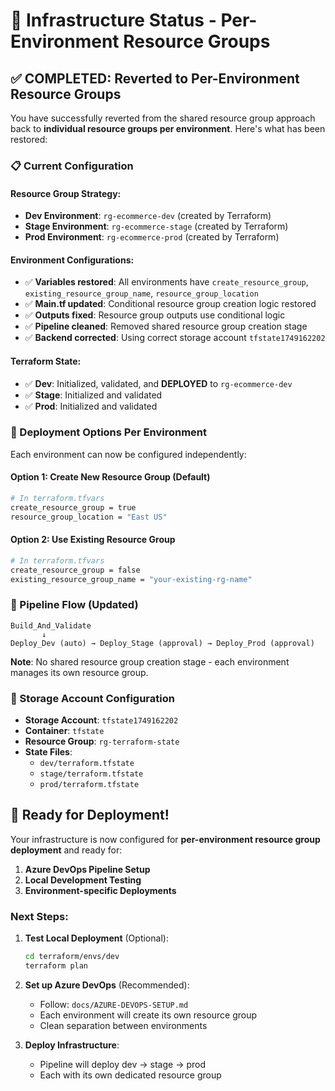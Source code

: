 # 🎯 Infrastructure Status - Per-Environment Resource Groups

## ✅ COMPLETED: Reverted to Per-Environment Resource Groups

You have successfully reverted from the shared resource group approach back to **individual resource groups per environment**. Here's what has been restored:

### 📋 Current Configuration

#### **Resource Group Strategy:**
- **Dev Environment**: `rg-ecommerce-dev` (created by Terraform)
- **Stage Environment**: `rg-ecommerce-stage` (created by Terraform)  
- **Prod Environment**: `rg-ecommerce-prod` (created by Terraform)

#### **Environment Configurations:**
- ✅ **Variables restored**: All environments have `create_resource_group`, `existing_resource_group_name`, `resource_group_location`
- ✅ **Main.tf updated**: Conditional resource group creation logic restored
- ✅ **Outputs fixed**: Resource group outputs use conditional logic
- ✅ **Pipeline cleaned**: Removed shared resource group creation stage
- ✅ **Backend corrected**: Using correct storage account `tfstate1749162202`

#### **Terraform State:**
- ✅ **Dev**: Initialized, validated, and **DEPLOYED** to `rg-ecommerce-dev`
- ✅ **Stage**: Initialized and validated  
- ✅ **Prod**: Initialized and validated

### 🚀 Deployment Options Per Environment

Each environment can now be configured independently:

#### **Option 1: Create New Resource Group (Default)**
```bash
# In terraform.tfvars
create_resource_group = true
resource_group_location = "East US"
```

#### **Option 2: Use Existing Resource Group**
```bash
# In terraform.tfvars
create_resource_group = false
existing_resource_group_name = "your-existing-rg-name"
```

### 📁 Pipeline Flow (Updated)
```
Build_And_Validate
       ↓
Deploy_Dev (auto) → Deploy_Stage (approval) → Deploy_Prod (approval)
```

**Note**: No shared resource group creation stage - each environment manages its own resource group.

### 🔧 Storage Account Configuration
- **Storage Account**: `tfstate1749162202`
- **Container**: `tfstate`
- **Resource Group**: `rg-terraform-state`
- **State Files**:
  - `dev/terraform.tfstate`
  - `stage/terraform.tfstate` 
  - `prod/terraform.tfstate`

## 🎯 Ready for Deployment!

Your infrastructure is now configured for **per-environment resource group deployment** and ready for:

1. **Azure DevOps Pipeline Setup**
2. **Local Development Testing**
3. **Environment-specific Deployments**

### Next Steps:
1. **Test Local Deployment** (Optional):
   ```bash
   cd terraform/envs/dev
   terraform plan
   ```

2. **Set up Azure DevOps** (Recommended):
   - Follow: `docs/AZURE-DEVOPS-SETUP.md`
   - Each environment will create its own resource group
   - Clean separation between environments

3. **Deploy Infrastructure**:
   - Pipeline will deploy dev → stage → prod
   - Each with its own dedicated resource group
